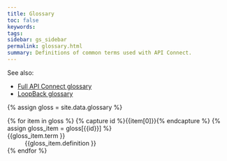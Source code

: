 ```yaml
---
title: Glossary
toc: false
keywords:
tags:
sidebar: gs_sidebar
permalink: glossary.html
summary: Definitions of common terms used with API Connect.
---
```


See also:

- [Full API Connect glossary](http://www.ibm.com/support/knowledgecenter/SSMNED_5.0.0/com.ibm.apic.overview.doc/overview_apimgmt_glossary.html)
- [LoopBack glossary](http://loopback.io/doc/en/lb2/Glossary.html)

{% assign gloss = site.data.glossary %}

<dl>
{% for item in gloss %}
  {% capture id %}{{item[0]}}{% endcapture %}
  {% assign gloss_item = gloss[{{id}}] %}
  <dt>{{gloss_item.term }}</dt>
  <dd>{{gloss_item.definition }}</dd>
{% endfor %}
</dl>
